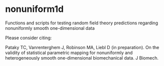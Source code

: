 # nonuniform1d
Functions and scripts for testing random field theory predictions regarding nonuniformly smooth one-dimensional data 


Please consider citing:

Pataky TC, Vanrenterghem J, Robinson MA, Liebl D (in preparation). On the validity of statistical parametric mapping for nonuniformly and heterogeneously smooth one-dimensional biomechanical data. J Biomech.